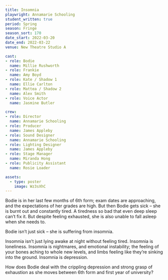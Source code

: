```yaml
---
title: Insomnia 
playwright: Annamarie Schooling
student_written: true
period: Spring
season: Fringe
season_sort: 170
date_start: 2022-03-20
date_end: 2022-03-22
venue: New Theatre Studio A

cast:
- role: Bodie
  name: Millie Rushworth
- role: Frankie
  name: Amy Boyd
- role: Kate / Shadow 1
  name: Ellie Carlton
- role: Mattea / Shadow 2
  name: Alex Smith
- role: Voice Actor
  name: Jasmine Butler 

crew:
- role: Director
  name: Annamarie Schooling
- role: Producer
  name: James Appleby
- role: Sound Designer
  name: Annamarie Schooling
- role: Lighting Designer
  name: James Appleby
- role: Stage Manager
  name: Miranda Hong
- role: Publicity Assistant
  name: Rosie Loader  

assets:
  - type: poster
    image: Wz3sXhC
---
```


Bodie is in her last few months of 6th form; exam dates are approaching, and the expectations of her grades are high. But then Bodie gets sick – she is burnt out and constantly tired. A tiredness so bad that even deep sleep can’t fix it. But despite feeling exhausted, she is also unable to fall asleep when she needs to. 

Bodie isn’t just sick – she is suffering from insomnia.

Insomnia isn’t just lying awake at night without feeling tired. Insomnia is loneliness. Insomnia is nightmares, and emotional instability; the feeling of your bones aching to whole new levels, and limbs feeling like they’re sinking into the ground. Insomnia is depression.


How does Bodie deal with the crippling depression and strong grasp of exhaustion as she moves between 6th form and first year of university?
